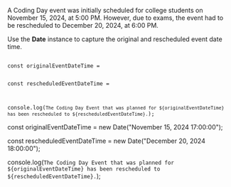 A Coding Day event was initially scheduled
for college students on November 15, 2024,
at 5:00 PM. However, due to exams, the event
had to be rescheduled to December 20, 2024,
at 6:00 PM.

Use the **Date** instance to capture the original
and rescheduled event date time.

<codeblock language="javascript" type="exercise" testMode="fixedInput">
<code>
const originalEventDateTime =

const rescheduledEventDateTime =

console.log(`The Coding Day Event that was planned for ${originalEventDateTime} has been rescheduled to ${rescheduledEventDateTime}.`);
</code>

<solution>
const originalEventDateTime = new Date("November 15, 2024 17:00:00");

const rescheduledEventDateTime = new Date("December 20, 2024 18:00:00");

console.log(`The Coding Day Event that was planned for ${originalEventDateTime} has been rescheduled to ${rescheduledEventDateTime}.`);
</solution>
</codeblock>
